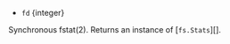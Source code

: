 <!-- YAML
added: v0.1.95
-->

* `fd` {integer}

Synchronous fstat(2). Returns an instance of [`fs.Stats`][].


